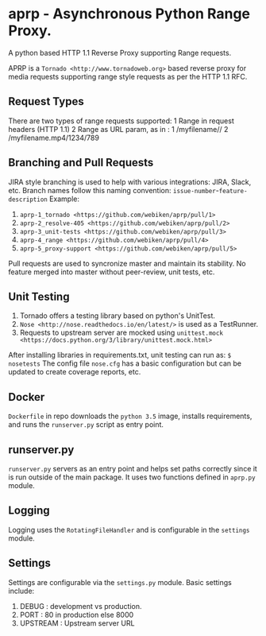 # aprp - Asynchronous Python Range Proxy.  

A python based HTTP 1.1 Reverse Proxy supporting Range requests.

APRP is a `Tornado <http://www.tornadoweb.org>` based reverse
proxy for media requests supporting range style requests
as per the HTTP 1.1 RFC.

## Request Types

There are two types of range requests supported:
	1 Range in request headers (HTTP 1.1)
    2 Range as URL param, as in : 
      1 /myfilename/<start>/<end>
      2 /myfilename.mp4/1234/789

## Branching and Pull Requests
JIRA style branching is used to help with various integrations: JIRA, Slack, etc.
Branch names follow this naming convention:
```issue-number```-```feature-description```
Example:
1. `aprp-1_tornado <https://github.com/webiken/aprp/pull/1>`
2. `aprp-2_resolve-405 <https://github.com/webiken/aprp/pull/2>`
3. `aprp-3_unit-tests <https://github.com/webiken/aprp/pull/3>`
4. `aprp-4_range <https://github.com/webiken/aprp/pull/4>`
5. `aprp-5_proxy-support <https://github.com/webiken/aprp/pull/5>`

Pull requests are used to syncronize master and maintain its stability.
No feature merged into master without peer-review, unit tests, etc.

## Unit Testing

1. Tornado offers a testing library based on python's UnitTest.
2. `Nose <http://nose.readthedocs.io/en/latest/>` is used as a TestRunner.
3. Requests to upstream server are mocked using `unittest.mock <https://docs.python.org/3/library/unittest.mock.html>`

After installing libraries in requirements.txt, unit testing can run as:
```$ nosetests```
The config file ```nose.cfg``` has a basic configuration but can be updated
to create coverage reports, etc.

## Docker 
```Dockerfile``` in repo downloads the ```python 3.5``` image, installs
requirements, and runs the ```runserver.py``` script as entry point.

## runserver.py

```runserver.py``` servers as an entry point and helps set paths correctly since it is
run outside of the main package.  It uses two functions defined in ```aprp.py``` module.

## Logging

Logging uses the ```RotatingFileHandler``` and is configurable in the
```settings``` module.

## Settings
Settings are configurable via the ```settings.py``` module.  Basic settings include:
1. DEBUG    : development vs production.
2. PORT     : 80 in production else 8000
3. UPSTREAM : Upstream server URL


